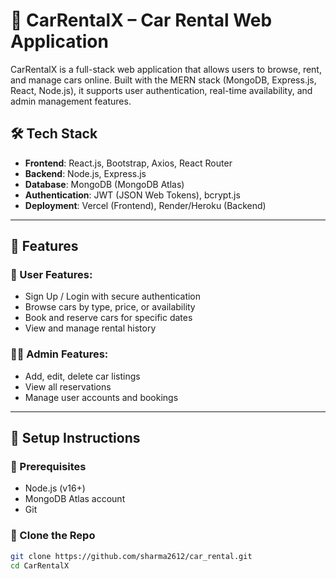 # 🚗 CarRentalX – Car Rental Web Application

CarRentalX is a full-stack web application that allows users to browse, rent, and manage cars online. Built with the MERN stack (MongoDB, Express.js, React, Node.js), it supports user authentication, real-time availability, and admin management features.

## 🛠️ Tech Stack

- **Frontend**: React.js, Bootstrap, Axios, React Router
- **Backend**: Node.js, Express.js
- **Database**: MongoDB (MongoDB Atlas)
- **Authentication**: JWT (JSON Web Tokens), bcrypt.js
- **Deployment**: Vercel (Frontend), Render/Heroku (Backend)

---

## 🚀 Features

### 👤 User Features:
- Sign Up / Login with secure authentication
- Browse cars by type, price, or availability
- Book and reserve cars for specific dates
- View and manage rental history

### 🧑‍💼 Admin Features:
- Add, edit, delete car listings
- View all reservations
- Manage user accounts and bookings

---


## 🧪 Setup Instructions

### 🔧 Prerequisites
- Node.js (v16+)
- MongoDB Atlas account
- Git

### 📁 Clone the Repo
```bash
git clone https://github.com/sharma2612/car_rental.git
cd CarRentalX
